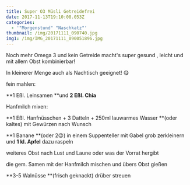 ```yaml
---
title: Super O3 Müsli Getreidefrei
date: 2017-11-13T19:10:08.053Z
categories:
  - '"Morgenstund" "Naschkatz"'
thumbnail: /img/20171111_090740.jpg
img1: /img/IMG_20171111_090051896.jpg
---
```

Noch mehr Omega 3 und kein Getreide macht's super gesund , leicht und mit allem Obst kombinierbar!

In kleinerer Menge auch als Nachtisch geeignet! 😋

fein mahlen:

**1 Eßl. Leinsamen **und **2 Eßl. Chia**

Hanfmilch mixen:

**1 Eßl. Hanfnüsschen + 3 Datteln + 250ml lauwarmes Wasser **(oder kaltes)  mit Gewürzen nach Wunsch

**1 Banane **(oder 2😉) in einem Suppenteller mit Gabel grob zerkleinern und **1 kl. Apfel** dazu raspeln

weiteres Obst nach Lust und Laune oder was der Vorrat hergibt

die  gem. Samen mit der Hanfmilch mischen und übers Obst gießen 

**3-5 Walnüsse **(frisch geknackt) drüber streuen
